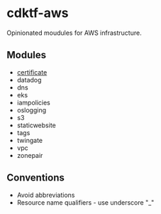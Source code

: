 # cdktf-aws

Opinionated moudules for AWS infrastructure.

## Modules

* [certificate](./src/certificate)
* datadog
* dns
* eks
* iampolicies
* oslogging
* s3
* staticwebsite
* tags
* twingate
* vpc
* zonepair

## Conventions

* Avoid abbreviations
* Resource name qualifiers - use underscore "_"
